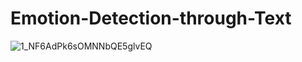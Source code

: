 # Emotion-Detection-through-Text

![1_NF6AdPk6sOMNNbQE5glvEQ](https://user-images.githubusercontent.com/108106393/214875843-4d6e4687-4933-465c-ba89-b1e4ad765a95.png)
